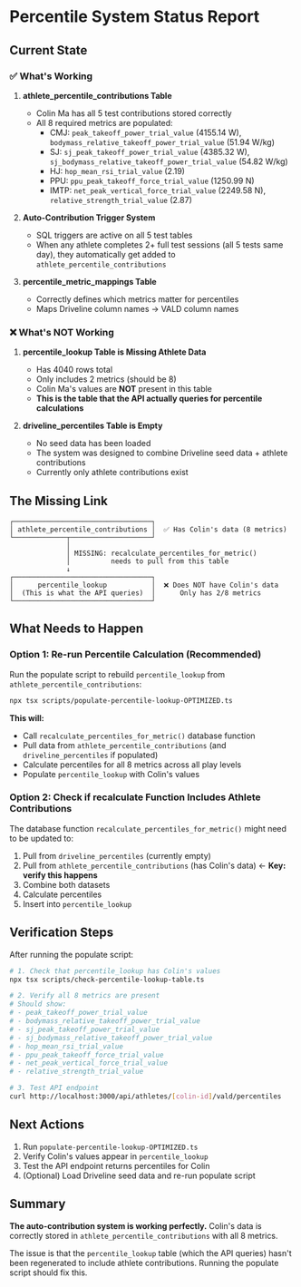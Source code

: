 # Percentile System Status Report

## Current State

### ✅ What's Working

1. **athlete_percentile_contributions Table**
   - Colin Ma has all 5 test contributions stored correctly
   - All 8 required metrics are populated:
     - CMJ: `peak_takeoff_power_trial_value` (4155.14 W), `bodymass_relative_takeoff_power_trial_value` (51.94 W/kg)
     - SJ: `sj_peak_takeoff_power_trial_value` (4385.32 W), `sj_bodymass_relative_takeoff_power_trial_value` (54.82 W/kg)
     - HJ: `hop_mean_rsi_trial_value` (2.19)
     - PPU: `ppu_peak_takeoff_force_trial_value` (1250.99 N)
     - IMTP: `net_peak_vertical_force_trial_value` (2249.58 N), `relative_strength_trial_value` (2.87)

2. **Auto-Contribution Trigger System**
   - SQL triggers are active on all 5 test tables
   - When any athlete completes 2+ full test sessions (all 5 tests same day), they automatically get added to `athlete_percentile_contributions`

3. **percentile_metric_mappings Table**
   - Correctly defines which metrics matter for percentiles
   - Maps Driveline column names → VALD column names

### ❌ What's NOT Working

1. **percentile_lookup Table is Missing Athlete Data**
   - Has 4040 rows total
   - Only includes 2 metrics (should be 8)
   - Colin Ma's values are **NOT** present in this table
   - **This is the table that the API actually queries for percentile calculations**

2. **driveline_percentiles Table is Empty**
   - No seed data has been loaded
   - The system was designed to combine Driveline seed data + athlete contributions
   - Currently only athlete contributions exist

## The Missing Link

```
┌──────────────────────────────────┐
│ athlete_percentile_contributions │  ✅ Has Colin's data (8 metrics)
└─────────────┬────────────────────┘
              │
              │ MISSING: recalculate_percentiles_for_metric()
              │          needs to pull from this table
              ↓
┌──────────────────────────────────┐
│      percentile_lookup           │  ❌ Does NOT have Colin's data
│  (This is what the API queries)  │      Only has 2/8 metrics
└──────────────────────────────────┘
```

## What Needs to Happen

### Option 1: Re-run Percentile Calculation (Recommended)

Run the populate script to rebuild `percentile_lookup` from `athlete_percentile_contributions`:

```bash
npx tsx scripts/populate-percentile-lookup-OPTIMIZED.ts
```

**This will:**
- Call `recalculate_percentiles_for_metric()` database function
- Pull data from `athlete_percentile_contributions` (and `driveline_percentiles` if populated)
- Calculate percentiles for all 8 metrics across all play levels
- Populate `percentile_lookup` with Colin's values

### Option 2: Check if recalculate Function Includes Athlete Contributions

The database function `recalculate_percentiles_for_metric()` might need to be updated to:
1. Pull from `driveline_percentiles` (currently empty)
2. Pull from `athlete_percentile_contributions` (has Colin's data) ← **Key: verify this happens**
3. Combine both datasets
4. Calculate percentiles
5. Insert into `percentile_lookup`

## Verification Steps

After running the populate script:

```bash
# 1. Check that percentile_lookup has Colin's values
npx tsx scripts/check-percentile-lookup-table.ts

# 2. Verify all 8 metrics are present
# Should show:
# - peak_takeoff_power_trial_value
# - bodymass_relative_takeoff_power_trial_value
# - sj_peak_takeoff_power_trial_value
# - sj_bodymass_relative_takeoff_power_trial_value
# - hop_mean_rsi_trial_value
# - ppu_peak_takeoff_force_trial_value
# - net_peak_vertical_force_trial_value
# - relative_strength_trial_value

# 3. Test API endpoint
curl http://localhost:3000/api/athletes/[colin-id]/vald/percentiles
```

## Next Actions

1. Run `populate-percentile-lookup-OPTIMIZED.ts`
2. Verify Colin's values appear in `percentile_lookup`
3. Test the API endpoint returns percentiles for Colin
4. (Optional) Load Driveline seed data and re-run populate script

## Summary

**The auto-contribution system is working perfectly.** Colin's data is correctly stored in `athlete_percentile_contributions` with all 8 metrics.

The issue is that the `percentile_lookup` table (which the API queries) hasn't been regenerated to include athlete contributions. Running the populate script should fix this.
